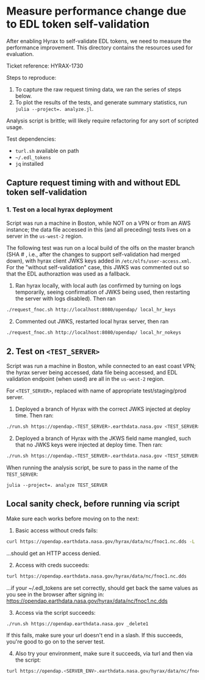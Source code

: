 # Measure performance change due to EDL token self-validation 

After enabling Hyrax to self-validate EDL tokens, we need to measure the performance improvement. This directory contains the resources used for evaluation.

Ticket reference: HYRAX-1730

Steps to reproduce:
1. To capture the raw request timing data, we ran the series of steps below.
2. To plot the results of the tests, and generate summary statistics, run `julia --project=. analyze.jl`.

Analysis script is brittle; will likely require refactoring for any sort of scripted usage.

Test dependencies:
- `turl.sh` available on path
- `~/.edl_tokens`
- `jq` installed

## Capture request timing with and without EDL token self-validation

### 1. Test on a local hyrax deployment

Script was run a machine in Boston, while NOT on a VPN or from an AWS instance; the data file accessed in this (and all preceding) tests lives on a server in the `us-west-2` region.

The following test was run on a local build of the olfs on the master branch (SHA # , i.e., after the changes to support self-validation had merged down), with hyrax client JWKS keys added in `/etc/olfs/user-access.xml`. For the "without self-validation" case, this JWKS was commented out so that the EDL authoraztion was used as a fallback. 

1. Ran hyrax locally, with local auth (as confirmed by turning on logs temporarily, seeing confirmation of JWKS being used, then restarting the server with logs disabled). Then ran
```bash
./request_fnoc.sh http://localhost:8080/opendap/ local_hr_keys
``` 

2. Commented out JWKS, restarted local hyrax server, then ran
```bash
./request_fnoc.sh http://localhost:8080/opendap/ local_hr_nokeys
```

## 2. Test on `<TEST_SERVER>`

Script was run a machine in Boston, while connected to an east coast VPN; the hyrax server being accessed, data file being accessed, and EDL validation endpoint (when used) are all in the `us-west-2` region.

For `<TEST_SERVER>`, replaced with name of appropriate test/staging/prod server. 

1. Deployed a branch of Hyrax with the correct JWKS injected at deploy time. Then ran:
```bash
./run.sh https://opendap.<TEST_SERVER>.earthdata.nasa.gov <TEST_SERVER>_hr_keys
```

2. Deployed a branch of Hyrax with the JKWS field name mangled, such that no JWKS keys were injected at deploy time. Then ran:
```bash
./run.sh https://opendap.<TEST_SERVER>.earthdata.nasa.gov <TEST_SERVER>_hr_no_keys
```

When running the analysis script, be sure to pass in the name of the `TEST_SERVER`: 
```
julia --project=. analyze TEST_SERVER
```

## Local sanity check, before running via script

Make sure each works before moving on to the next:
1. Basic access without creds fails:
```bash
curl https://opendap.earthdata.nasa.gov/hyrax/data/nc/fnoc1.nc.dds -L
```
...should get an HTTP access denied.

2. Access with creds succeeds:
```bash
turl https://opendap.earthdata.nasa.gov/hyrax/data/nc/fnoc1.nc.dds
```
...if your ~/.edl_tokens are set correctly, should get back the same values as you see in the browser after signing in: https://opendap.earthdata.nasa.gov/hyrax/data/nc/fnoc1.nc.dds 

3. Access via the script succeeds:
```bash
./run.sh https://opendap.earthdata.nasa.gov _delete1
```
If this fails, make sure your url doesn't end in a slash. If this succeeds, you're good to go on to the server test.

4. Also try your environment, make sure it succeeds, via turl and then via the script:
```bash
turl https://opendap.<SERVER_ENV>.earthdata.nasa.gov/hyrax/data/nc/fnoc1.nc.dds
```